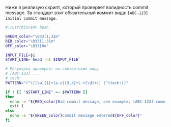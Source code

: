 Ниже я реализую скрипт, который проверяет валидность commit message. За стандарт взят обязательный коммит вида: `[ABC-123] initial commit message`.

```bash
#!/usr/bin/env bash

GREEN_color="\033[1;32m"
RED_color="\033[1;31m"
OFF_color="\033[0m"

INPUT_FILE=$1
START_LINE=`head -n1 $INPUT_FILE`

# Регулярка проверяет на соответсвия виду
# [ABC-123] ...
# tech:
PATTERN="(^\[[\w]{1}+[a-z]{3,4}+\-+[\d]+\] |^(tech:))"

if ! [[ "$START_LINE" =~ $PATTERN ]]
then
  echo -e "${RED_color}Bad commit message, see example: [ABC-123] commit message${OFF_color}"
  exit 1
else
  echo -e "${GREEN_color}Commit message entered${OFF_color}"
fi
```